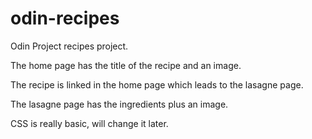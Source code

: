 # odin-recipes

Odin Project recipes project.

The home page has the title of the recipe and an image.

The recipe is linked in the home page which leads to the lasagne page.

The lasagne page has the ingredients plus an image.

CSS is really basic, will change it later.
